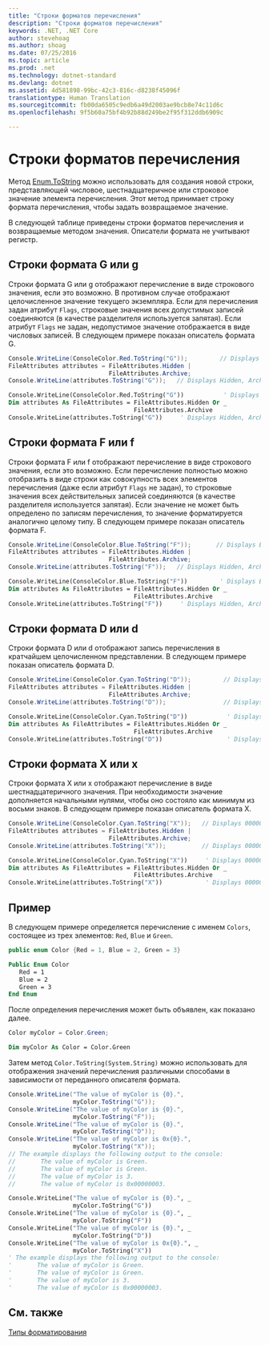 ```yaml
---
title: "Строки форматов перечисления"
description: "Строки форматов перечисления"
keywords: .NET, .NET Core
author: stevehoag
ms.author: shoag
ms.date: 07/25/2016
ms.topic: article
ms.prod: .net
ms.technology: dotnet-standard
ms.devlang: dotnet
ms.assetid: 4d581898-99bc-42c3-816c-d8238f45096f
translationtype: Human Translation
ms.sourcegitcommit: fb00da6505c9edb6a49d2003ae9bcb8e74c11d6c
ms.openlocfilehash: 9f5b60a75bf4b92b88d249be2f95f312ddb6909c

---
```


# <a name="enumeration-format-strings"></a>Строки форматов перечисления

Метод [Enum.ToString](xref:System.Enum.ToString) можно использовать для создания новой строки, представляющей числовое, шестнадцатеричное или строковое значение элемента перечисления. Этот метод принимает строку формата перечисления, чтобы задать возвращаемое значение.

В следующей таблице приведены строки форматов перечисления и возвращаемые методом значения. Описатели формата не учитывают регистр.

## <a name="the-g-or-g-format-strings"></a>Строки формата G или g

Строки формата G или g отображают перечисление в виде строкового значения, если это возможно. В противном случае отображают целочисленное значение текущего экземпляра. Если для перечисления задан атрибут `Flags`, строковые значения всех допустимых записей соединяются (в качестве разделителя используется запятая). Если атрибут `Flags` не задан, недопустимое значение отображается в виде числовых записей. В следующем примере показан описатель формата G.

```csharp
Console.WriteLine(ConsoleColor.Red.ToString("G"));         // Displays Red
FileAttributes attributes = FileAttributes.Hidden |
                            FileAttributes.Archive;
Console.WriteLine(attributes.ToString("G"));   // Displays Hidden, Archive
```

```vb
Console.WriteLine(ConsoleColor.Red.ToString("G"))           ' Displays Red
Dim attributes As FileAttributes = FileAttributes.Hidden Or _
                                   FileAttributes.Archive
Console.WriteLine(attributes.ToString("G"))     ' Displays Hidden, Archive
```

## <a name="the-f-or-f-format-strings"></a>Строки формата F или f

Строки формата F или f отображают перечисление в виде строкового значения, если это возможно. Если перечисление полностью можно отобразить в виде строки как совокупность всех элементов перечисления (даже если атрибут `Flags` не задан), то строковые значения всех действительных записей соединяются (в качестве разделителя используется запятая). Если значение не может быть определено по записям перечисления, то значение форматируется аналогично целому типу. В следующем примере показан описатель формата F.

```csharp
Console.WriteLine(ConsoleColor.Blue.ToString("F"));       // Displays Blue
FileAttributes attributes = FileAttributes.Hidden | 
                            FileAttributes.Archive;
Console.WriteLine(attributes.ToString("F"));   // Displays Hidden, Archive
```

```vb
Console.WriteLine(ConsoleColor.Blue.ToString("F"))         ' Displays Blue
Dim attributes As FileAttributes = FileAttributes.Hidden Or _
                                   FileAttributes.Archive
Console.WriteLine(attributes.ToString("F"))     ' Displays Hidden, Archive
```

## <a name="the-d-or-d-format-strings"></a>Строки формата D или d

Строки формата D или d отображают запись перечисления в кратчайшем целочисленном представлении. В следующем примере показан описатель формата D.

```csharp
Console.WriteLine(ConsoleColor.Cyan.ToString("D"));         // Displays 11
FileAttributes attributes = FileAttributes.Hidden |
                            FileAttributes.Archive;
Console.WriteLine(attributes.ToString("D"));                // Displays 34
````

```vb
Console.WriteLine(ConsoleColor.Cyan.ToString("D"))           ' Displays 11
Dim attributes As FileAttributes = FileAttributes.Hidden Or _
                                   FileAttributes.Archive
Console.WriteLine(attributes.ToString("D"))                  ' Displays 34 
```

## <a name="the-x-or-x-format-strings"></a>Строки формата X или x

Строки формата X или x отображают перечисление в виде шестнадцатеричного значения. При необходимости значение дополняется начальными нулями, чтобы оно состояло как минимум из восьми знаков. В следующем примере показан описатель формата X.

```csharp
Console.WriteLine(ConsoleColor.Cyan.ToString("X"));   // Displays 0000000B
FileAttributes attributes = FileAttributes.Hidden |
                            FileAttributes.Archive;
Console.WriteLine(attributes.ToString("X"));          // Displays 00000022
```

```vb
Console.WriteLine(ConsoleColor.Cyan.ToString("X"))     ' Displays 0000000B
Dim attributes As FileAttributes = FileAttributes.Hidden Or _
                                   FileAttributes.Archive
Console.WriteLine(attributes.ToString("X"))            ' Displays 00000022 
```

## <a name="example"></a>Пример

В следующем примере определяется перечисление с именем `Colors`, состоящее из трех элементов: `Red`, `Blue` и `Green`.

 ```csharp
 public enum Color {Red = 1, Blue = 2, Green = 3}
```

```vb
Public Enum Color
   Red = 1
   Blue = 2
   Green = 3
End Enum
```

После определения перечисления может быть объявлен, как показано далее.

```csharp
Color myColor = Color.Green;
```

```vb
Dim myColor As Color = Color.Green
```

Затем метод `Color.ToString(System.String)` можно использовать для отображения значений перечисления различными способами в зависимости от переданного описателя формата.

```csharp
Console.WriteLine("The value of myColor is {0}.", 
                  myColor.ToString("G"));
Console.WriteLine("The value of myColor is {0}.", 
                  myColor.ToString("F"));
Console.WriteLine("The value of myColor is {0}.", 
                  myColor.ToString("D"));
Console.WriteLine("The value of myColor is 0x{0}.", 
                  myColor.ToString("X"));
// The example displays the following output to the console:
//       The value of myColor is Green.
//       The value of myColor is Green.
//       The value of myColor is 3.
//       The value of myColor is 0x00000003.
```

```vb
Console.WriteLine("The value of myColor is {0}.", _
                  myColor.ToString("G"))
Console.WriteLine("The value of myColor is {0}.", _
                  myColor.ToString("F"))
Console.WriteLine("The value of myColor is {0}.", _
                  myColor.ToString("D"))
Console.WriteLine("The value of myColor is 0x{0}.", _
                  myColor.ToString("X"))
' The example displays the following output to the console:
'       The value of myColor is Green.
'       The value of myColor is Green.
'       The value of myColor is 3.
'       The value of myColor is 0x00000003. 
```

## <a name="see-also"></a>См. также

[Типы форматирования](formatting-types.md)




<!--HONumber=Nov16_HO3-->


